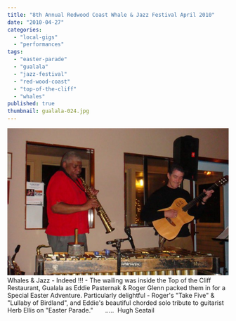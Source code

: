 ```yaml
---
title: "8th Annual Redwood Coast Whale & Jazz Festival April 2010"
date: "2010-04-27"
categories: 
  - "local-gigs"
  - "performances"
tags: 
  - "easter-parade"
  - "gualala"
  - "jazz-festival"
  - "red-wood-coast"
  - "top-of-the-cliff"
  - "whales"
published: true
thumbnail: gualala-024.jpg
---
```


![gualala-024](gualala-024.jpg)Whales & Jazz - Indeed !!! - The wailing was inside the Top of the Cliff Restaurant, Gualala as Eddie Pasternak & Roger Glenn packed them in for a Special Easter Adventure. Particularly delightful - Roger's "Take Five" & "Lullaby of Birdland", and Eddie's beautiful chorded solo tribute to guitarist Herb Ellis on "Easter Parade."       .....  Hugh Seatail
